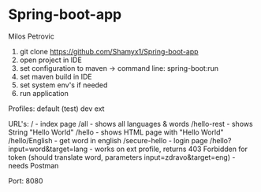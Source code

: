 # Spring-boot-app
Milos Petrovic

1. git clone https://github.com/Shamyx1/Spring-boot-app
2. open project in IDE
3. set configuration to maven -> command line: spring-boot:run
4. set maven build in IDE
5. set system env's if needed
6. run application

Profiles:
default (test)
dev
ext

URL's:
/ - index page
/all - shows all languages & words
/hello-rest - shows String "Hello World"
/hello - shows HTML page with "Hello World"
/hello/English - get word in english
/secure-hello - login page
/hello?input=word&target=lang - works on ext profile, returns 403 Forbidden for token (should translate word, parameters input=zdravo&target=eng) - needs Postman

Port: 8080
